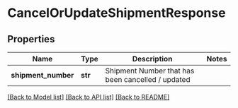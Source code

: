 # CancelOrUpdateShipmentResponse

## Properties
Name | Type | Description | Notes
------------ | ------------- | ------------- | -------------
**shipment_number** | **str** | Shipment Number that has been cancelled / updated | 

[[Back to Model list]](../README.md#documentation-for-models) [[Back to API list]](../README.md#documentation-for-api-endpoints) [[Back to README]](../README.md)

